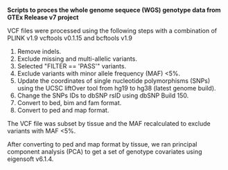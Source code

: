 

<b>Scripts to proces the whole genome sequece (WGS) genotype data from GTEx Release v7 project</b>

VCF files were processed using the following steps with a combination of PLINK v1.9 vcftools v0.1.15 and bcftools  v1.9

<ol type="1">
<li>Remove indels.</li>
  <li>Exclude missing and multi-allelic variants.</li>
  <li>Selected "FILTER == 'PASS'" variants.</li>
  <li>Exclude variants with minor allele frequency (MAF) <5%.</li>
  <li>Update the coordinates of single nucleotide polymorphisms (SNPs) using the UCSC liftOver tool from hg19 to hg38 (latest genome build).</li> 
  <li>Change the SNPs IDs to dbSNP rsID using dbSNP Build 150.</li>
  <li>Convert to bed, bim and fam format.</li>
  <li>Convert to ped and map format.</li>
  </ol>
  
The VCF file was subset by tissue and the MAF recalculated to exclude variants with MAF <5%. 

After converting to ped and map format by tissue, we ran principal component analysis (PCA) to get a set of genotype
covariates using eigensoft v6.1.4.
